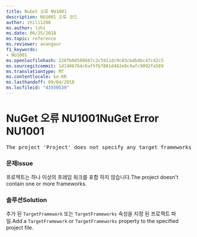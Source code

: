 ```yaml
---
title: NuGet 오류 NU1001
description: NU1001 오류 코드
author: zhili1208
ms.author: lzhi
ms.date: 06/25/2018
ms.topic: reference
ms.reviewer: anangaur
f1_keywords:
- NU1001
ms.openlocfilehash: 228fb08589687c2c5911dc9c03cbdb4bc47c42c5
ms.sourcegitcommit: 1d1406764c6af5fb7801d462e0c4afc9092fa569
ms.translationtype: MT
ms.contentlocale: ko-KR
ms.lasthandoff: 09/04/2018
ms.locfileid: "43550539"
---
```

# <a name="nuget-error-nu1001"></a><span data-ttu-id="eebe4-103">NuGet 오류 NU1001</span><span class="sxs-lookup"><span data-stu-id="eebe4-103">NuGet Error NU1001</span></span>

<pre>The project 'Project' does not specify any target frameworks in 'ProjectFile'</pre>

### <a name="issue"></a><span data-ttu-id="eebe4-104">문제</span><span class="sxs-lookup"><span data-stu-id="eebe4-104">Issue</span></span>
<span data-ttu-id="eebe4-105">프로젝트는 하나 이상의 프레임 워크를 포함 하지 않습니다.</span><span class="sxs-lookup"><span data-stu-id="eebe4-105">The project doesn't contain one or more frameworks.</span></span>

### <a name="solution"></a><span data-ttu-id="eebe4-106">솔루션</span><span class="sxs-lookup"><span data-stu-id="eebe4-106">Solution</span></span>
<span data-ttu-id="eebe4-107">추가 된 `TargetFramework` 또는 `TargetFrameworks` 속성을 지정 된 프로젝트 파일.</span><span class="sxs-lookup"><span data-stu-id="eebe4-107">Add a `TargetFramework` or `TargetFrameworks` property to the specified project file.</span></span>
